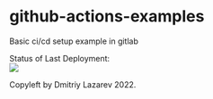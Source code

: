 # github-actions-examples
Basic ci/cd setup example in gitlab

Status of Last Deployment:<br>
<img src="https://github.com/dmitriyrubbert/github-actions-examples/workflows/github-actions-examples/badge.svg?branch=main"><br>


Copyleft by Dmitriy Lazarev 2022.
